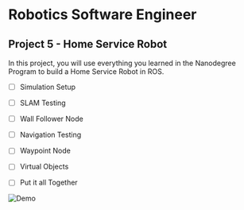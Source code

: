 # Robotics Software Engineer

## Project 5 - Home Service Robot
 
In this project, you will use everything you learned in the Nanodegree Program to build a Home Service Robot in ROS.

- [ ] Simulation Setup
- [ ] SLAM Testing
- [ ] Wall Follower Node
- [ ] Navigation Testing
- [ ] Waypoint Node
- [ ] Virtual Objects
- [ ] Put it all Together


![Demo](screen.gif)




